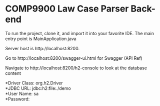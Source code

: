 # COMP9900 Law Case Parser Back-end

To run the project, clone it, and import it into your favorite IDE.
The main entry point is MainApplication.java

Server host is http://localhost:8200.

Go to http://localhost:8200/swagger-ui.html for Swagger (API Ref)

Navigate to http://localhost:8200/h2-console to look at the database content <br>

   *Driver Class: org.h2.Driver <br>
   *JDBC URL: jdbc:h2:file:./demo <br>
   *User Name: sa <br>
   *Password: <br>